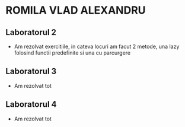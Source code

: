 # ROMILA VLAD ALEXANDRU
## Laboratorul 2

- Am rezolvat exercitiile, in cateva locuri am facut 2 metode, una lazy folosind functii predefinite si una cu parcurgere

## Laboratorul 3

- Am rezolvat tot

## Laboratorul 4

- Am rezolvat tot